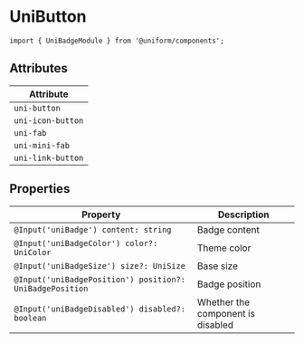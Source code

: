 # UniButton

`import { UniBadgeModule } from '@uniform/components';`

## Attributes

| Attribute              |
|------------------------|
| `uni-button`           |
| `uni-icon-button`      |
| `uni-fab`              |
| `uni-mini-fab`         |
| `uni-link-button`      |

## Properties

| Property                                                | Description                        |
|---------------------------------------------------------|------------------------------------|
| `@Input('uniBadge') content: string`                    | Badge content                      |
| `@Input('uniBadgeColor') color?: UniColor`              | Theme color                        |
| `@Input('uniBadgeSize') size?: UniSize`                 | Base size                          |
| `@Input('uniBadgePosition') position?: UniBadgePosition`| Badge position                     |
| `@Input('uniBadgeDisabled') disabled?: boolean`         | Whether the component is disabled  |
